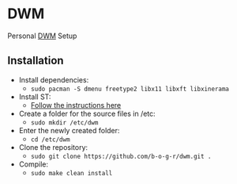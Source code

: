 # DWM
Personal [DWM](https://dwm.suckless.org/) Setup

## Installation
* Install dependencies:
  * `sudo pacman -S dmenu freetype2 libx11 libxft libxinerama`
* Install ST:
  * [Follow the instructions here](https://github.com/b-o-g-r/st)
* Create a folder for the source files in /etc:
  * `sudo mkdir /etc/dwm`
* Enter the newly created folder:
  * `cd /etc/dwm`
* Clone the repository:
  * `sudo git clone https://github.com/b-o-g-r/dwm.git .`
* Compile:
  * `sudo make clean install`
